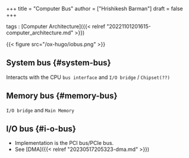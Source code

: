 +++
title = "Computer Bus"
author = ["Hrishikesh Barman"]
draft = false
+++

tags
: [Computer Architecture]({{< relref "20221101201615-computer_architecture.md" >}})

{{< figure src="/ox-hugo/iobus.png" >}}


## System bus {#system-bus}

Interacts with the CPU `bus interface` and `I/O bridge` / `Chipset(??)`


## Memory bus {#memory-bus}

`I/O bridge` and `Main Memory`


## I/O bus {#i-o-bus}

-   Implementation is the PCI bus/PCIe bus.
-   See [DMA]({{< relref "20230517205323-dma.md" >}})
